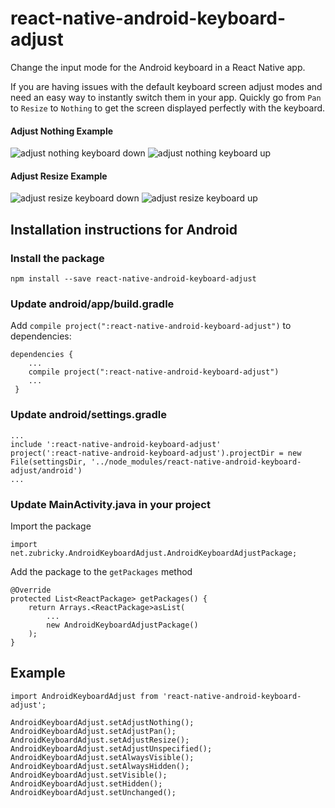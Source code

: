 # react-native-android-keyboard-adjust

Change the input mode for the Android keyboard in a React Native app.

If you are having issues with the default keyboard screen adjust modes and need an easy way to instantly switch them in your app. Quickly go from `Pan` to `Resize` to `Nothing` to get the screen displayed perfectly with the keyboard.

#### Adjust Nothing Example
![adjust nothing keyboard down](http://i.imgur.com/A9bfdQY.png)
![adjust nothing keyboard up](http://i.imgur.com/sCt0EWn.png)

#### Adjust Resize Example
![adjust resize keyboard down](http://i.imgur.com/xgXi0iR.png)
![adjust resize keyboard up](http://i.imgur.com/7QdVbmZ.png)

## Installation instructions for Android

### Install the package

`npm install --save react-native-android-keyboard-adjust`

### Update android/app/build.gradle

Add `compile project(":react-native-android-keyboard-adjust")` to dependencies:

```
dependencies {
    ...
    compile project(":react-native-android-keyboard-adjust")
    ...
 }
```
### Update android/settings.gradle

```
...
include ':react-native-android-keyboard-adjust'
project(':react-native-android-keyboard-adjust').projectDir = new File(settingsDir, '../node_modules/react-native-android-keyboard-adjust/android')
...
```

### Update MainActivity.java in your project

Import the package

```
import net.zubricky.AndroidKeyboardAdjust.AndroidKeyboardAdjustPackage;
```

Add the package to the `getPackages` method

```
@Override
protected List<ReactPackage> getPackages() {
    return Arrays.<ReactPackage>asList(
        ...
        new AndroidKeyboardAdjustPackage()
    );
}
```

## Example
```
import AndroidKeyboardAdjust from 'react-native-android-keyboard-adjust';

AndroidKeyboardAdjust.setAdjustNothing();
AndroidKeyboardAdjust.setAdjustPan();
AndroidKeyboardAdjust.setAdjustResize();
AndroidKeyboardAdjust.setAdjustUnspecified();
AndroidKeyboardAdjust.setAlwaysVisible();
AndroidKeyboardAdjust.setAlwaysHidden();
AndroidKeyboardAdjust.setVisible();
AndroidKeyboardAdjust.setHidden();
AndroidKeyboardAdjust.setUnchanged();
```
